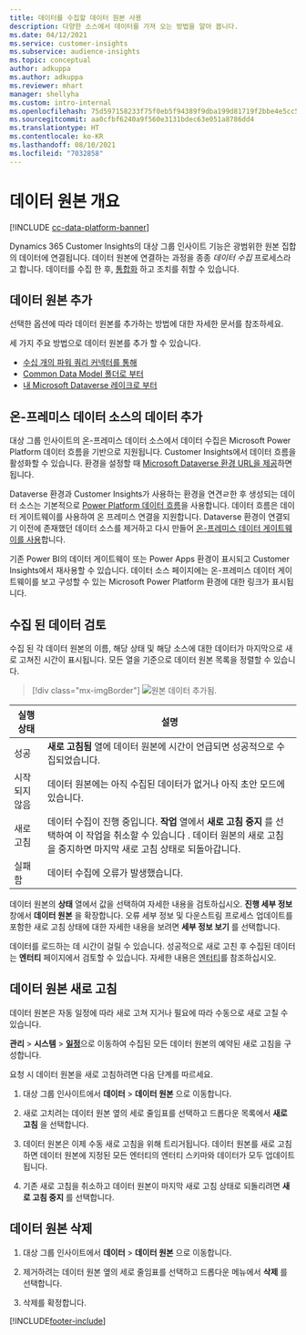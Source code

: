 ```yaml
---
title: 데이터를 수집할 데이터 원본 사용
description: 다양한 소스에서 데이터를 가져 오는 방법을 알아 봅니다.
ms.date: 04/12/2021
ms.service: customer-insights
ms.subservice: audience-insights
ms.topic: conceptual
author: adkuppa
ms.author: adkuppa
ms.reviewer: mhart
manager: shellyha
ms.custom: intro-internal
ms.openlocfilehash: 75d597158233f75f0eb5f94389f9dba199d81719f2bbe4e5cc58d2a3afc7dcf8
ms.sourcegitcommit: aa0cfbf6240a9f560e3131bdec63e051a8786dd4
ms.translationtype: HT
ms.contentlocale: ko-KR
ms.lasthandoff: 08/10/2021
ms.locfileid: "7032858"
---
```

# <a name="data-sources-overview"></a>데이터 원본 개요

[!INCLUDE [cc-data-platform-banner](../includes/cc-data-platform-banner.md)]

Dynamics 365 Customer Insights의 대상 그룹 인사이트 기능은 광범위한 원본 집합의 데이터에 연결됩니다. 데이터 원본에 연결하는 과정을 종종 *데이터 수집* 프로세스라고 합니다. 데이터를 수집 한 후, [통합화](data-unification.md) 하고 조치를 취할 수 있습니다.

## <a name="add-a-data-source"></a>데이터 원본 추가

선택한 옵션에 따라 데이터 원본를 추가하는 방법에 대한 자세한 문서를 참조하세요.

세 가지 주요 방법으로 데이터 원본를 추가 할 수 있습니다.

- [수십 개의 파워 쿼리 커넥터를 통해](connect-power-query.md)
- [Common Data Model 폴더로 부터](connect-common-data-model.md)
- [내 Microsoft Dataverse 레이크로 부터](connect-dataverse-managed-lake.md)

## <a name="add-data-from-on-premises-data-sources"></a>온-프레미스 데이터 소스의 데이터 추가

대상 그룹 인사이트의 온-프레미스 데이터 소스에서 데이터 수집은 Microsoft Power Platform 데이터 흐름을 기반으로 지원됩니다. Customer Insights에서 데이터 흐름을 활성화할 수 있습니다. 환경을 설정할 때 [Microsoft Dataverse 환경 URL을 제공](get-started-paid.md)하면 됩니다.

Dataverse 환경과 Customer Insights가 사용하는 환경을 연견ㄹ한 후 생성되는 데이터 소스는 기본적으로 [Power Platform 데이터 흐름](/power-query/dataflows/overview-dataflows-across-power-platform-dynamics-365)을 사용합니다. 데이터 흐름은 데이터 게이트웨이를 사용하여 온 프레미스 연결을 지원합니다. Dataverse 환경이 연결되기 이전에 존재했던 데이터 소스를 제거하고 다시 만들어 [온-프레미스 데이터 게이트웨이를 사용](/data-integration/gateway/service-gateway-app)합니다.

기존 Power BI의 데이터 게이트웨이 또는 Power Apps 환경이 표시되고 Customer Insights에서 재사용할 수 있습니다. 데이터 소스 페이지에는 온-프레미스 데이터 게이트웨이를 보고 구성할 수 있는 Microsoft Power Platform 환경에 대한 링크가 표시됩니다.

## <a name="review-ingested-data"></a>수집 된 데이터 검토

수집 된 각 데이터 원본의 이름, 해당 상태 및 해당 소스에 대한 데이터가 마지막으로 새로 고쳐진 시간이 표시됩니다. 모든 열을 기준으로 데이터 원본 목록을 정렬할 수 있습니다.

> [!div class="mx-imgBorder"]
> ![원본 데이터 추가됨.](media/configure-data-datasource-added.png "데이터 원본 추가")

|실행 상태  |설명  |
|---------|---------|
|성공   |**새로 고침됨** 열에 데이터 원본에 시간이 언급되면 성공적으로 수집되었습니다.
|시작되지 않음   |데이터 원본에는 아직 수집된 데이터가 없거나 아직 초안 모드에 있습니다.         |
|새로 고침    |데이터 수집이 진행 중입니다. **작업** 열에서 **새로 고침 중지** 를 선택하여 이 작업을 취소할 수 있습니다 . 데이터 원본의 새로 고침을 중지하면 마지막 새로 고침 상태로 되돌아갑니다.       |
|실패함     |데이터 수집에 오류가 발생했습니다.         |

데이터 원본의 **상태** 열에서 값을 선택하여 자세한 내용을 검토하십시오. **진행 세부 정보** 창에서 **데이터 원본** 을 확장합니다. 오류 세부 정보 및 다운스트림 프로세스 업데이트를 포함한 새로 고침 상태에 대한 자세한 내용을 보려면 **세부 정보 보기** 를 선택합니다.

데이터를 로드하는 데 시간이 걸릴 수 있습니다. 성공적으로 새로 고친 후 수집된 데이터는 **엔터티** 페이지에서 검토할 수 있습니다. 자세한 내용은 [엔터티](entities.md)를 참조하십시오.

## <a name="refresh-a-data-source"></a>데이터 원본 새로 고침

데이터 원본은 자동 일정에 따라 새로 고쳐 지거나 필요에 따라 수동으로 새로 고칠 수 있습니다. 

**관리** > **시스템** > [**일정**](system.md#schedule-tab)으로 이동하여 수집된 모든 데이터 원본의 예약된 새로 고침을 구성합니다.

요청 시 데이터 원본을 새로 고침하려면 다음 단계를 따르세요.

1. 대상 그룹 인사이트에서 **데이터** > **데이터 원본** 으로 이동합니다.

2. 새로 고치려는 데이터 원본 옆의 세로 줄임표를 선택하고 드롭다운 목록에서 **새로 고침** 을 선택합니다.

3. 데이터 원본은 이제 수동 새로 고침을 위해 트리거됩니다. 데이터 원본를 새로 고침하면 데이터 원본에 지정된 모든 엔터티의 엔터티 스키마와 데이터가 모두 업데이트됩니다.

4. 기존 새로 고침을 취소하고 데이터 원본이 마지막 새로 고침 상태로 되돌리려면 **새로 고침 중지** 를 선택합니다.

## <a name="delete-a-data-source"></a>데이터 원본 삭제

1. 대상 그룹 인사이트에서 **데이터** > **데이터 원본** 으로 이동합니다.

2. 제거하려는 데이터 원본 옆의 세로 줄임표를 선택하고 드롭다운 메뉴에서 **삭제** 를 선택합니다.

3. 삭제를 확정합니다.


[!INCLUDE[footer-include](../includes/footer-banner.md)]
